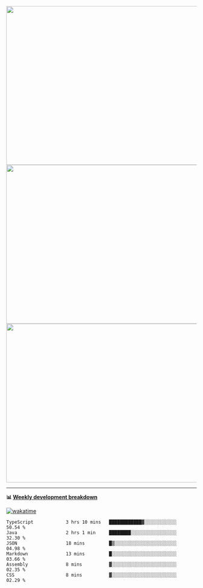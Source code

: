 <p float="left" align="middle"><img src="https://user-images.githubusercontent.com/56089155/195064669-12bd89bb-53c9-44b1-9fd8-993f93f585e1.png" width="600px" height="420px">
<img src="https://user-images.githubusercontent.com/56089155/195064706-c37aa3c8-f669-46c9-abba-1eadcbb910c5.png" width="600px" height="420px">
<img src="https://user-images.githubusercontent.com/56089155/195064753-0de674c7-4fc7-4831-a8a5-402e19cc77be.png" width="600px" height="420px"></p>

<hr />

**📊 [Weekly development breakdown](https://wakatime.com/@Ari24)**

[![wakatime](https://wakatime.com/badge/user/ca34c016-707f-4382-84cf-1823913a1423.svg)](https://wakatime.com/@ca34c016-707f-4382-84cf-1823913a1423)

<!--START_SECTION:waka-->

```text
TypeScript            3 hrs 10 mins   ████████████▓░░░░░░░░░░░░   50.54 %
Java                  2 hrs 1 min     ████████░░░░░░░░░░░░░░░░░   32.30 %
JSON                  18 mins         █▒░░░░░░░░░░░░░░░░░░░░░░░   04.98 %
Markdown              13 mins         █░░░░░░░░░░░░░░░░░░░░░░░░   03.66 %
Assembly              8 mins          ▓░░░░░░░░░░░░░░░░░░░░░░░░   02.35 %
CSS                   8 mins          ▓░░░░░░░░░░░░░░░░░░░░░░░░   02.29 %
```

<!--END_SECTION:waka-->
